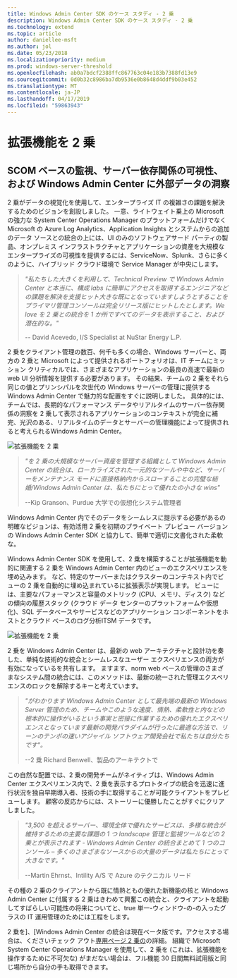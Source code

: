 ```yaml
---
title: Windows Admin Center SDK のケース スタディ - 2 乗
description: Windows Admin Center SDK のケース スタディ - 2 乗
ms.technology: extend
ms.topic: article
author: daniellee-msft
ms.author: jol
ms.date: 05/23/2018
ms.localizationpriority: medium
ms.prod: windows-server-threshold
ms.openlocfilehash: ab0a7bdcf2388ffc867763c04e183b7388fd13e9
ms.sourcegitcommit: 0d0b32c8986ba7db9536e0b8648d4ddf9b03e452
ms.translationtype: MT
ms.contentlocale: ja-JP
ms.lasthandoff: 04/17/2019
ms.locfileid: "59863943"
---
```

# <a name="squared-up-extension"></a>拡張機能を 2 乗

## <a name="bringing-scom-based-monitoring-server-dependency-visibility-and-external-data-insights-into-windows-admin-center"></a>SCOM ベースの監視、サーバー依存関係の可視性、および Windows Admin Center に外部データの洞察

2 乗がデータの視覚化を使用して、エンタープライズ IT の複雑さの課題を解決するためのビジョンを創設しました。 一意、ライトウェイト乗上の Microsoft の強力な System Center Operations Manager のプラットフォームだけでなく Microsoft の Azure Log Analytics、Application Insights とシステムからの追加のデータ ソースとの統合の上には、UI のみのソフトウェアサード パーティの製品、オンプレミス インフラストラクチャとアプリケーションの資産を大規模なエンタープライズの可視性を提供するには、ServiceNow、Splunk、さらに多くのように、ハイブリッド クラウド環境で Service Manager が中央にします。

> <cite>"私たちした大きくを利用して、Technical Preview で Windows Admin Center と本当に、構成 labs に簡単にアクセスを取得するエンジニアなどの課題を解決を支援ヒット大きな既にとなっていますしようとすることをプライマリ管理コンソールは完全リリース版にヒットしたとします。We love を 2 乗との統合を 1 か所ですべてのデータを表示すること、および潜在的な。"</cite>
>
> -- David Acevedo, I/S Specialist at NuStar Energy L.P.

2 乗をクライアント管理の数百、何千も多くの場合、Windows サーバーと、両方の 2 乗と Microsoft によって提供されるポートフォリオは、IT チームにミッション クリティカルでは、さまざまなアプリケーションの最良の高速で最新の web UI 分析情報を提供する必要があります。 その結果、チームの 2 乗をそれら同じの値とプリンシパルを次世代の Windows サーバーの管理に提供する Windows Admin Center で魅力的な配置をすぐに説明しました。 具体的には、チームでは、長期的なパフォーマンス データやリアルタイムのサーバー依存関係の洞察を 2 乗して表示されるアプリケーションのコンテキストが完全に補完、光沢のある、リアルタイムのデータとサーバーの管理機能によって提供されると考えられるWindows Admin Center。

![拡張機能を 2 乗](../../media/extend-case-study-squared-up/squared-up-1.png)

> <cite>"を 2 乗の大規模なサーバー資産を管理する組織として Windows Admin Center の統合は、ローカライズされた一元的なツールや中など、サーバーをメンテナンス モードに直接格納内からスローすることの完璧な結婚/Windows Admin Center は、私たちにとって優れたの小さな wins"</cite>
>
> --Kip Granson、Purdue 大学での仮想化システム管理者

Windows Admin Center 内でそのデータをシームレスに提示する必要があるの明確なビジョンは、有効活用 2 乗を初期のプライベート プレビュー バージョンの Windows Admin Center SDK と協力して、簡単で適切に文書化された柔軟な。

Windows Admin Center SDK を使用して、2 乗を構築することが拡張機能を動的に関連する 2 乗を Windows Admin Center 内のビューのエクスペリエンスを埋め込みます。 など、特定のサーバーまたはクラスターのコンテキスト内でビューの 2 乗を自動的に埋め込まれているに拡張表示が実現します。 ビューには、主要なパフォーマンスと容量のメトリック (CPU、メモリ、ディスク) などの傾向の履歴スタック (クラウド データ センターのプラットフォームや仮想化)、SQL データベースやサービスなどのアプリケーション コンポーネントをホストとクラウド ベースのログ分析ITSM データです。

![拡張機能を 2 乗](../../media/extend-case-study-squared-up/squared-up-2.png)

2 乗を Windows Admin Center は、最新の web アーキテクチャと設計功を奏した、単純な技術的な統合とシームレスなユーザー エクスペリエンスの両方が有効になっているを共有します。 ますます、norm web ベースの管理のさまざまなシステム間の統合には、このメソッドは、最新の統一された管理エクスペリエンスのロックを解除するキーと考えています。

> <cite>"がわかります Windows Admin Center として最先端の最新の Windows Server 管理のため、チームやこのような速度、情熱、柔軟性と内などの根本的に操作がいるという事実と密接に作業するための優れたエクスペリエンスとなっています最新の開発パラダイムが行ったに最適な方法で、リーンのテンポの速いアジャイル ソフトウェア開発会社で私たちは自分たちです"。</cite>
>
> --2 乗 Richard Benwell、製品のアーキテクトで

この自然な配置では、2 乗の開発チームがネイティブは、Windows Admin Center エクスペリエンス内で、2 乗を表示するプロトタイプの統合を迅速に進行状況を独自早期導入者、技術の手に取得することが可能クライアントをプレビューします。 顧客の反応からには、ストーリーに優勝したことがすぐにクリアしました。

> <cite>"3,500 を超えるサーバー、環境全体で優れたサービスは、多様な統合が維持するための主要な課題の 1 つ landscape 管理と監視ツールなどの 2 乗とが表示されます - Windows Admin Center の統合まとめて 1 つのコンソール – 多くのさまざまなソースからの大量のデータは私たちにとって大きなです。"</cite>
>
> --Martin Ehrnst、Intility A/S で Azure のテクニカル リード

その種の 2 乗のクライアントから既に情熱ともの優れた新機能の核と Windows Admin Center に付属する 2 乗はきわめて興奮この統合と、クライアントを起動してすばらしい可能性の将来についてと、true 単一-ウィンドウ-の-の入ったグラスの IT 運用管理のためには工程をします。

2 乗を]、[Windows Admin Center の統合は現在ベータ版です。アクセスする場合は、くださいチェック アウト[専用ページ 2 乗の](https://squaredup.com/product/honolulu/windows-admin-center-extension/?utm_source=microsoft-wac&utm_medium=public-relations&utm_campaign=honolulu)の詳細。 組織で Microsoft System Center Operations Manager を使用して、2 乗を (これは、拡張機能を操作するために不可欠な) がまだない場合は、フル機能 30 日間無料試用版と同じ場所から自分の手も取得できます。 
